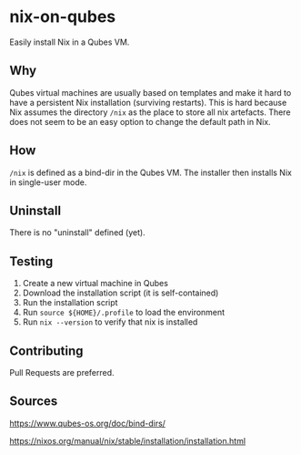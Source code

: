 # nix-on-qubes

Easily install Nix in a Qubes VM.

## Why

Qubes virtual machines are usually based on templates and make it hard to have a persistent Nix installation (surviving restarts). This is hard because Nix assumes the directory `/nix` as the place to store all nix artefacts. There does not seem to be an easy option to change the default path in Nix.

## How

`/nix` is defined as a bind-dir in the Qubes VM. The installer then installs Nix in single-user mode.

## Uninstall

There is no "uninstall" defined (yet).

## Testing

1. Create a new virtual machine in Qubes
2. Download the installation script (it is self-contained)
3. Run the installation script
4. Run `source ${HOME}/.profile` to load the environment
5. Run `nix --version` to verify that nix is installed

## Contributing

Pull Requests are preferred.

## Sources

https://www.qubes-os.org/doc/bind-dirs/

https://nixos.org/manual/nix/stable/installation/installation.html
